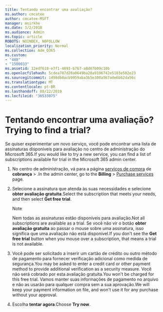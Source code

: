 ```yaml
---
title: Tentando encontrar uma avaliação?
ms.author: cmcatee
author: cmcatee-MSFT
manager: mnirkhe
ms.date: 3/2/2018
ms.audience: Admin
ms.topic: article
ROBOTS: NOINDEX, NOFOLLOW
localization_priority: Normal
ms.collection: Adm_O365
ms.custom:
- "488"
- "1500033"
ms.assetid: 12edf610-e7f1-4693-b767-a8d67b09c10b
ms.openlocfilehash: 5cdea787d28a0649ba20a9196742e5103e502e23
ms.sourcegitcommit: 1d98db8acb9959aba3b5e308a567ade6b62da56c
ms.translationtype: MT
ms.contentlocale: pt-BR
ms.lasthandoff: 08/22/2019
ms.locfileid: "36533075"
---
```

# <a name="trying-to-find-a-trial"></a><span data-ttu-id="82b12-102">Tentando encontrar uma avaliação?</span><span class="sxs-lookup"><span data-stu-id="82b12-102">Trying to find a trial?</span></span>

<span data-ttu-id="82b12-103">Se quiser experimentar um novo serviço, você pode encontrar uma lista de assinaturas disponíveis para avaliação no centro de administração do Microsoft 365.</span><span class="sxs-lookup"><span data-stu-id="82b12-103">If you would like to try a new service, you can find a list of subscriptions available for trial in the Microsoft 365 admin center.</span></span>
  
1. <span data-ttu-id="82b12-104">No centro de administração, vá para a página [serviços de compra](https://go.microsoft.com/fwlink/p/?linkid=868433) de **cobrança** \> .</span><span class="sxs-lookup"><span data-stu-id="82b12-104">In the admin center, go to the **Billing** \> [Purchase services](https://go.microsoft.com/fwlink/p/?linkid=868433) page.</span></span>

2. <span data-ttu-id="82b12-105">Selecione a assinatura que atenda às suas necessidades e selecione **obter avaliação gratuita**.</span><span class="sxs-lookup"><span data-stu-id="82b12-105">Select the subscription that meets your needs, and then select  **Get free trial**.</span></span>

    > [!NOTE]
    > <span data-ttu-id="82b12-106">Nem todas as assinaturas estão disponíveis para avaliação.</span><span class="sxs-lookup"><span data-stu-id="82b12-106">Not all subscriptions are available as a trial.</span></span> <span data-ttu-id="82b12-107">Se você não vir o botão **obter avaliação gratuita** ao passar o mouse sobre uma assinatura, isso significa que uma avaliação não está disponível.</span><span class="sxs-lookup"><span data-stu-id="82b12-107">If you don't see the **Get free trial** button when you mouse over a subscription, that means a trial is not available.</span></span>
  
3. <span data-ttu-id="82b12-108">Você pode ser solicitado a inserir um cartão de crédito ou outro método de pagamento para fornecer verificação adicional como medida de segurança.</span><span class="sxs-lookup"><span data-stu-id="82b12-108">You may be asked to enter a credit card or other payment method to provide additional verification as a security measure.</span></span> <span data-ttu-id="82b12-109">Você não será cobrado por esta avaliação gratuita.</span><span class="sxs-lookup"><span data-stu-id="82b12-109">You won't be charged for this free trial.</span></span> <span data-ttu-id="82b12-110">Vamos manter suas informações de pagamento no arquivo e não as usarão para qualquer compra sem a sua aprovação.</span><span class="sxs-lookup"><span data-stu-id="82b12-110">We will keep your payment information on file, and won't use it for any purchase without your approval.</span></span>

4. <span data-ttu-id="82b12-111">Escolha **tentar agora**.</span><span class="sxs-lookup"><span data-stu-id="82b12-111">Choose **Try now**.</span></span>